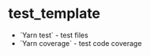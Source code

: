 # test_template

<ul>
<li>`Yarn test` - test files</li>
<li> `Yarn coverage` - test code coverage </li>
</ul>